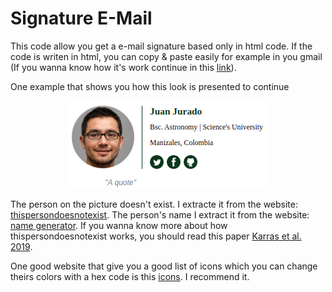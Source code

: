 # Signature E-Mail

This code allow you get a e-mail signature based only in html code. If the code is writen in html, you can copy & paste easily for example in you gmail (If you wanna know how it's work continue in this [link](https://www.lokitimestwo.com/adding-custom-html-signature-email-gmail/)).

One example that shows you how this look is presented to continue

<p align="center">
  <img src="https://raw.githubusercontent.com/jurados/signature_email/main/test.png"/>
</p>
  
The person on the picture doesn't exist. I extracte it from the website: [thispersondoesnotexist](https://thispersondoesnotexist.com/). The person's name I extract it from the website: [name generator](https://www.name-generator.org.uk/male/). If you wanna know more about how thispersondoesnotexist works, you should read this paper [Karras et al. 2019](https://arxiv.org/abs/1912.04958).

One good website that give you a good list of icons which you can change theirs colors with a hex code is this [icons](https://www.iconsdb.com/). I recommend it. 
